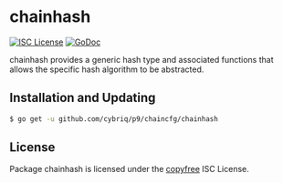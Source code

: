 # chainhash

[![ISC License](http://img.shields.io/badge/license-ISC-blue.svg)](http://copyfree.org)
[![GoDoc](https://img.shields.io/badge/godoc-reference-blue.svg)](http://godoc.org/github.com/cybriq/p9/chaincfg/chainhash)

chainhash provides a generic hash type and associated functions that allows the
specific hash algorithm to be abstracted.

## Installation and Updating

```bash
$ go get -u github.com/cybriq/p9/chaincfg/chainhash
```

## License

Package chainhash is licensed under the [copyfree](http://copyfree.org) ISC
License.
